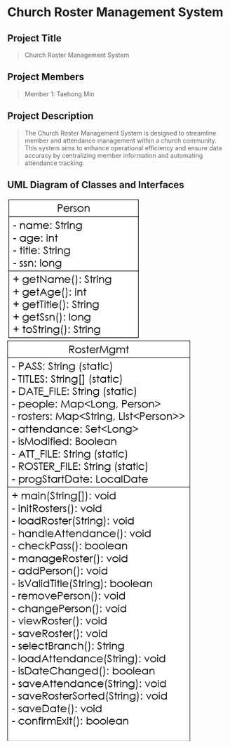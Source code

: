 # Church Roster Management System

## Project Title
>Church Roster Management System

## Project Members
>Member 1: Taehong Min

## Project Description
>The Church Roster Management System is designed to streamline member and attendance management within a church community. This system aims to enhance operational efficiency and ensure data accuracy by centralizing member information and automating attendance tracking.

## UML Diagram of Classes and Interfaces
<img src='https://github.com/mintao23/JavaFinalProject/blob/main/screenshot/Person.png'>
<img src='https://github.com/mintao23/JavaFinalProject/blob/main/screenshot/mgmt.png'>  
